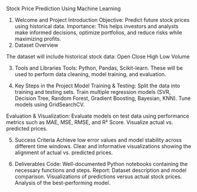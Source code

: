 Stock Price Prediction Using Machine Learning
1. Welcome and Project Introduction
Objective: Predict future stock prices using historical data.
Importance: This helps investors and analysts make informed decisions, optimize portfolios, and reduce risks while maximizing profits.
2. Dataset Overview

The dataset will include historical stock data:
Open
Close
High
Low
Volume

3. Tools and Libraries
Tools: Python, Pandas, Scikit-learn.
These will be used to perform data cleaning, model training, and evaluation.

4. Key Steps in the Project
Model Training & Testing:
Split the data into training and testing sets.
Train multiple regression models (SVR, Decision Tree, Random Forest, Gradient Boosting, Bayesian, KNN).
Tune models using GridSearchCV.

Evaluation & Visualization:
Evaluate models on test data using performance metrics such as MAE, MSE, RMSE, and R² Score.
Visualize actual vs. predicted prices.

5. Success Criteria
Achieve low error values and model stability across different time windows.
Clear and informative visualizations showing the alignment of actual vs. predicted prices.

6. Deliverables
Code: Well-documented Python notebooks containing the necessary functions and steps.
Report:
Dataset description and model comparison.
Visualizations of predictions versus actual stock prices.
Analysis of the best-performing model.
